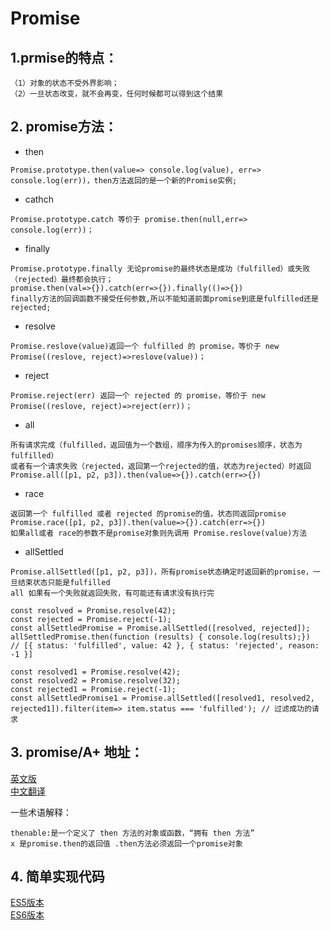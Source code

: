 # Promise

## 1.prmise的特点：
```
（1）对象的状态不受外界影响；
（2）一旦状态改变，就不会再变，任何时候都可以得到这个结果
```
## 2. promise方法：
* then
```
Promise.prototype.then(value=> console.log(value), err=> console.log(err))，then方法返回的是一个新的Promise实例;
```
* cathch
```
Promise.prototype.catch 等价于 promise.then(null,err=> console.log(err))；
```
* finally
```
Promise.prototype.finally 无论promise的最终状态是成功（fulfilled）或失败（rejected）最终都会执行；
promise.then(val=>{}).catch(err=>{}).finally(()=>{})
finally方法的回调函数不接受任何参数,所以不能知道前面promise到底是fulfilled还是rejected;
```
* resolve
```
Promise.reslove(value)返回一个 fulfilled 的 promise，等价于 new Promise((reslove, reject)=>reslove(value))；
```
* reject
```
Promise.reject(err) 返回一个 rejected 的 promise，等价于 new Promise((reslove, reject)=>reject(err))；
```
* all
```
所有请求完成（fulfilled，返回值为一个数组，顺序为传入的promises顺序，状态为fulfilled）
或者有一个请求失败（rejected，返回第一个rejected的值，状态为rejected）时返回
Promise.all([p1, p2, p3]).then(value=>{}).catch(err=>{})
```
* race
```
返回第一个 fulfilled 或者 rejected 的promise的值，状态同返回promise
Promise.race([p1, p2, p3]).then(value=>{}).catch(err=>{})
如果all或者 race的参数不是promise对象则先调用 Promise.reslove(value)方法
```
* allSettled
```
Promise.allSettled([p1, p2, p3])，所有promise状态确定时返回新的promise，一旦结束状态只能是fulfilled
all 如果有一个失败就返回失败，有可能还有请求没有执行完
``` 
```
const resolved = Promise.resolve(42);
const rejected = Promise.reject(-1);
const allSettledPromise = Promise.allSettled([resolved, rejected]);
allSettledPromise.then(function (results) { console.log(results);})
// [{ status: 'fulfilled', value: 42 }, { status: 'rejected', reason: -1 }]
```
```
const resolved1 = Promise.resolve(42);
const resolved2 = Promise.resolve(32);
const rejected1 = Promise.reject(-1);
const allSettledPromise1 = Promise.allSettled([resolved1, resolved2, rejected1]).filter(item=> item.status === 'fulfilled'); // 过滤成功的请求
```
## 3. promise/A+ 地址：

[英文版](https://promisesaplus.com/)  
[中文翻译](https://www.ituring.com.cn/article/66566)

一些术语解释：
```
thenable:是一个定义了 then 方法的对象或函数，“拥有 then 方法”
x 是promise.then的返回值 .then方法必须返回一个promise对象
```
## 4. 简单实现代码
[ES5版本](https://github.com/chun1hao/MyBlog/blob/master/Promise/es5.js)  
[ES6版本](https://github.com/chun1hao/MyBlog/blob/master/Promise/es6.js)  
